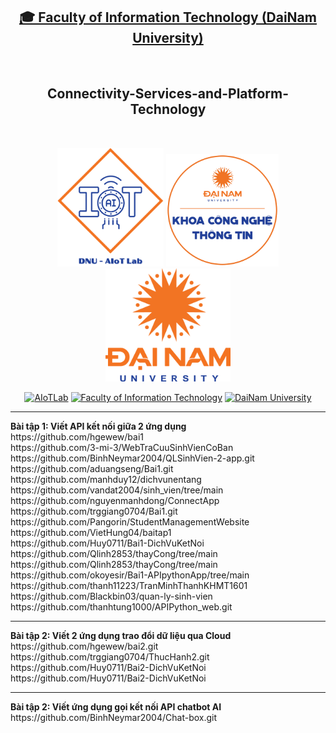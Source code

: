 <h2 align="center">
    <a href="https://dainam.edu.vn/vi/khoa-cong-nghe-thong-tin">
    🎓 Faculty of Information Technology (DaiNam University)
    </a>
</h2>
<br>
<h2 align="center">
    Connectivity-Services-and-Platform-Technology
</h2>
<br>
<div align="center">
    <p align="center">
        <img src="aiotlab_logo.png" alt="AIoTLab Logo" width="170"/>
        <img src="fitdnu_logo.png" alt="AIoTLab Logo" width="180"/>
        <img src="dnu_logo.png" alt="DaiNam University Logo" width="200"/>
    </p>

[![AIoTLab](https://img.shields.io/badge/AIoTLab-green?style=for-the-badge)](https://www.facebook.com/DNUAIoTLab)
[![Faculty of Information Technology](https://img.shields.io/badge/Faculty%20of%20Information%20Technology-blue?style=for-the-badge)](https://dainam.edu.vn/vi/khoa-cong-nghe-thong-tin)
[![DaiNam University](https://img.shields.io/badge/DaiNam%20University-orange?style=for-the-badge)](https://dainam.edu.vn)

</div>

<hr>
<b>Bài tập 1: Viết API kết nối giữa 2 ứng dụng</b>
<br>
https://github.com/hgewew/bai1
<br>
https://github.com/3-mi-3/WebTraCuuSinhVienCoBan
<br>
https://github.com/BinhNeymar2004/QLSinhVien-2-app.git
<br>
https://github.com/aduangseng/Bai1.git
<br>
https://github.com/manhduy12/dichvunentang
<br>
https://github.com/vandat2004/sinh_vien/tree/main
<br>
https://github.com/nguyenmanhdong/ConnectApp
<br>
https://github.com/trggiang0704/Bai1.git
<br>
https://github.com/Pangorin/StudentManagementWebsite
<br>
https://github.com/VietHung04/baitap1
<br>
https://github.com/Huy0711/Bai1-DichVuKetNoi
<br>
https://github.com/Qlinh2853/thayCong/tree/main
<br>
https://github.com/Qlinh2853/thayCong/tree/main
<br>
https://github.com/okoyesir/Bai1-APIpythonApp/tree/main
<br>
https://github.com/thanh11223/TranMinhThanhKHMT1601
<br>
https://github.com/Blackbin03/quan-ly-sinh-vien
<br>
https://github.com/thanhtung1000/APIPython_web.git

<hr>
<b>Bài tập 2: Viết 2 ứng dụng trao đổi dữ liệu qua Cloud</b>
<br>
https://github.com/hgewew/bai2.git
<br>
https://github.com/trggiang0704/ThucHanh2.git
<br>
https://github.com/Huy0711/Bai2-DichVuKetNoi
<br>
https://github.com/Huy0711/Bai2-DichVuKetNoi

<hr>
<b>Bài tập 2: Viết ứng dụng gọi kết nối API chatbot AI</b>
<br>
https://github.com/BinhNeymar2004/Chat-box.git
